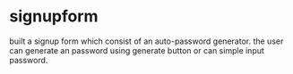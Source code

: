 # signupform
built a signup form which consist of an auto-password generator.
the user can generate an password using generate button or can simple input password. 
